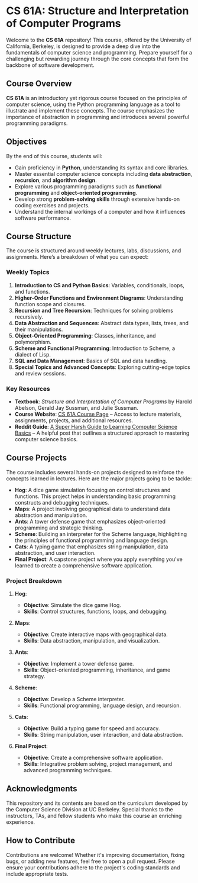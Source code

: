 # CS 61A: Structure and Interpretation of Computer Programs

Welcome to the **CS 61A** repository! This course, offered by the University of California, Berkeley, is designed to provide a deep dive into the fundamentals of computer science and programming. Prepare yourself for a challenging but rewarding journey through the core concepts that form the backbone of software development.

## Course Overview

**CS 61A** is an introductory yet rigorous course focused on the principles of computer science, using the Python programming language as a tool to illustrate and implement these concepts. The course emphasizes the importance of abstraction in programming and introduces several powerful programming paradigms.

## Objectives

By the end of this course, students will:

- Gain proficiency in **Python**, understanding its syntax and core libraries.
- Master essential computer science concepts including **data abstraction**, **recursion**, and **algorithm design**.
- Explore various programming paradigms such as **functional programming** and **object-oriented programming**.
- Develop strong **problem-solving skills** through extensive hands-on coding exercises and projects.
- Understand the internal workings of a computer and how it influences software performance.

## Course Structure

The course is structured around weekly lectures, labs, discussions, and assignments. Here’s a breakdown of what you can expect:

### Weekly Topics

1. **Introduction to CS and Python Basics**: Variables, conditionals, loops, and functions.
2. **Higher-Order Functions and Environment Diagrams**: Understanding function scope and closures.
3. **Recursion and Tree Recursion**: Techniques for solving problems recursively.
4. **Data Abstraction and Sequences**: Abstract data types, lists, trees, and their manipulations.
5. **Object-Oriented Programming**: Classes, inheritance, and polymorphism.
6. **Scheme and Functional Programming**: Introduction to Scheme, a dialect of Lisp.
7. **SQL and Data Management**: Basics of SQL and data handling.
8. **Special Topics and Advanced Concepts**: Exploring cutting-edge topics and review sessions.

### Key Resources

- **Textbook**: *Structure and Interpretation of Computer Programs* by Harold Abelson, Gerald Jay Sussman, and Julie Sussman.
- **Course Website**: [CS 61A Course Page](http://cs61a.org) – Access to lecture materials, assignments, projects, and additional resources.
- **Reddit Guide**: [A Super Harsh Guide to Learning Computer Science Basics](https://www.reddit.com/r/learnprogramming/comments/ortnef/a_super_harsh_guide_to_learning_computer_science/) – A helpful post that outlines a structured approach to mastering computer science basics.

## Course Projects

The course includes several hands-on projects designed to reinforce the concepts learned in lectures. Here are the major projects going to be tackle:

- **Hog**: A dice game simulation focusing on control structures and functions. This project helps in understanding basic programming constructs and debugging techniques.
- **Maps**: A project involving geographical data to understand data abstraction and manipulation.
- **Ants**: A tower defense game that emphasizes object-oriented programming and strategic thinking.
- **Scheme**: Building an interpreter for the Scheme language, highlighting the principles of functional programming and language design.
- **Cats**: A typing game that emphasizes string manipulation, data abstraction, and user interaction.
- **Final Project**: A capstone project where you apply everything you've learned to create a comprehensive software application.

### Project Breakdown

1. **Hog**:
   - **Objective**: Simulate the dice game Hog.
   - **Skills**: Control structures, functions, loops, and debugging.

2. **Maps**:
   - **Objective**: Create interactive maps with geographical data.
   - **Skills**: Data abstraction, manipulation, and visualization.

3. **Ants**:
   - **Objective**: Implement a tower defense game.
   - **Skills**: Object-oriented programming, inheritance, and game strategy.

4. **Scheme**:
   - **Objective**: Develop a Scheme interpreter.
   - **Skills**: Functional programming, language design, and recursion.

5. **Cats**:
   - **Objective**: Build a typing game for speed and accuracy.
   - **Skills**: String manipulation, user interaction, and data abstraction.

6. **Final Project**:
   - **Objective**: Create a comprehensive software application.
   - **Skills**: Integrative problem solving, project management, and advanced programming techniques.

## Acknowledgments

This repository and its contents are based on the curriculum developed by the Computer Science Division at UC Berkeley. Special thanks to the instructors, TAs, and fellow students who make this course an enriching experience.

## How to Contribute

Contributions are welcome! Whether it's improving documentation, fixing bugs, or adding new features, feel free to open a pull request. Please ensure your contributions adhere to the project's coding standards and include appropriate tests.

